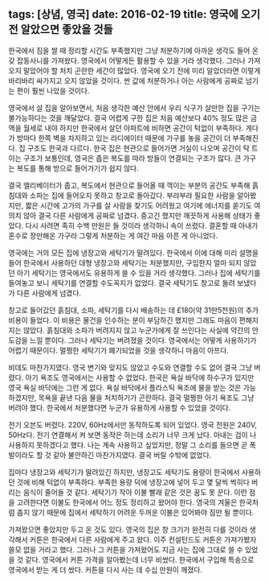 tags: [상념, 영국]
date: 2016-02-19
title: 영국에 오기 전 알았으면 좋았을 것들
---
한국에서 짐을 쌀 때 정리할 시간도 부족했지만 그냥 처분하기에 아까운 생각도 들어 온갖 잡동사니를 가져왔다. 영국에서 어떻게든 활용할 수 있을 거라 생각했다. 그러나 가져오지 말았어야 할 처치 곤란한 세간이 많았다. 영국에 오기 전에 미리 알았더라면 이렇게 바리바리 싸가지고 오지 않았을 것이다. 싼 값에 처분하거나 아는 사람에게 공짜로 넘기는 편이 훨씬 나았을 것이다.<!--more-->

영국에서 살 집을 알아보면서, 처음 생각한 예산 안에서 우리 식구가 살만한 집을 구기는 불가능하다는 것을 깨달았다. 결국 어렵게 구한 집은 처음 예산보다 40% 정도 많은 금액을 월세로 내야 하지만 한국에서 살던 아파트에 비하면 공간이 턱없이 부족하다. 게다가 방마다 한쪽 벽을 차지하고 있는 라디에이터 때문에 가구를 놓을 공간이 더 부족해진다. 집 구조도 한국과 다르다. 한국 집은 현관으로 들어가면 거실이 나오며 공간이 탁 트이는 구조가 보통인데, 영국은 좁은 복도를 따라 방들이 연결되는 구조가 많다. 큰 가구는 복도를 통해 방으로 들어가기가 쉽지 않다.

결국 엘리베이터가 좁고, 복도에서 현관으로 들어올 때 꺽이는 부분의 공간도 부족해 흙침대와 소파는 집에 들어오지 못하고 창고로 돌아갔다. 부랴부랴 필요한 사람을 알아봤지만, 짧은 시간에 고가의 가구를 살 사람을 찾기도 어려웠고 여기에 에너지를 쏟기도 여의치 않아 결국 다른 사람에게 공짜로 넘겼다. 중고긴 했지만 깨끗하게 사용해 상태가 좋았다. 다시 사려면 족히 수백 만원은 들 것이라 생각하니 속이 쓰렸다. 결혼할 때 아내가 혼수로 장만해온 가구라 그렇게 처분하는 게 여간 마음 아픈 게 아니었다.

영국에는 거의 모든 집에 냉장고와 세탁기가 딸려있다. 한국에서 이에 대해 미리 설명을 들어 한국에서 사용하던 대형 냉장고와 세탁기는 처분했지만, 구입한지 얼마 되지 않았던 아기 세탁기는 영국에서도 유용하게 쓸 수 있을 거라 생각했다. 그러나 집에 세탁기를 들여놓고 보니 세탁기를 연결할 수도꼭지가 없었다. 결국 세탁기도 창고로 돌려 보냈다가 다른 사람에게 넘겼다.

창고로 들어갔던 흙침대, 소파, 세탁기를 다시 배송하는 데 £180(약 31만5천원)의 추가 비용이 들었다. 이 비용은 물건을 인수하는 분이 부담하긴 했지만 그래도 마음이 편해지지는 않았다. 흙침대와 소파가 버려지지 않고 누군가에게 잘 쓰인다는 사실에 약간의 안도감을 느낄 뿐이다. 그러나 세탁기는 버려졌을 것이다. 영국에서는 어떻게 사용하기가 어렵기 때문이다. 멀쩡한 세탁기가 폐기되었을 것을 생각하니 마음이 아프다.

비데도 마찬가지였다. 영국 변기와 맞지도 않았고 수도와 연결할 수도 없어 결국 그냥 버렸다. 아기 욕조도 영국에서는 사용할 수 없었다. 한국은 욕실 바닥에 하수구가 있지만 영국 욕실 바닥에는 그런 게 없다. 욕실 바닥에서 플라스틱 욕조에 물을 받는 것은 가능하겠지만, 목욕을 끝낸 다음 물을 처치하기가 곤란하다. 결국 멀쩡한 아기 욕조도 그냥 버려야 했다. 한국에서 처분했다면 누군가 유용하게 사용할 수 있었을 것이다.

전기 오븐도 버렸다. 220V, 60Hz에서만 동작하도록 되어 있었다. 영국 전원은 240V, 50Hz다. 전기 연결해서 켜 보면 동작은 하는데 소리가 너무 크게 났다. 아내는 겁이 나 사용하지 못하겠다고 했다. 나는 계속 사용하고 싶었지만, 정말 그 소리를 들으면 곧 폭발이라도 할 것 같아 불안하긴 마찬가지였다. 결국 버릴 수밖에 없었다.

집마다 냉장고와 세탁기가 딸려있긴 하지만, 냉장고도 세탁기도 용량이 한국에서 사용하던 것에 비해 턱없이 부족하다. 부족한 용량 덕에 냉장고에 넣어 두고 몇 달씩 썩히다 버리는 음식이 줄어들 것 같다. 세탁기가 작아 이불 빨래 같은 것은 꿈도 못 꾼다. 이런 점을 고려한다면 이불도 한국에서 어느 정도 정리하고 왔어야 한다. 영국의 겨울은 한국처럼 춥지 않기 때문에 집에서 세탁하기 어려운 두꺼운 이불은 있어봐야 짐만 될 뿐이다.

가져왔으면 좋았지만 두고 온 것도 있다. 영국의 집은 창 크기가 완전히 다를 것이라 생각해서 커튼은 한국에서 다른 사람에게 주고 왔다. 이주 컨설턴드도 커튼은 가져가봤자 쓸모 없을 거라고 했다. 그러나 그 커튼을 가져왔어도 지금 사는 집에 그대로 쓸 수 있었을 것 같다. 영국에서 커튼 가격을 알아봤는데 너무 비쌌다. 한국에서 구입해 특송으로 영국에서 받는 게 더 쌌다. 커튼을 다시 사는 데 수십 만원이 깨졌다.
